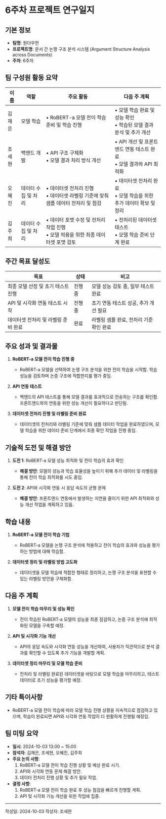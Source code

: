 # 6주차 프로젝트 연구일지

## 기본 정보

- **팀명**: 원더우먼
- **프로젝트명**: 문서 간 논쟁 구조 분석 시스템 (Argument Structure Analysis across Documents)
- **주차**: 6주차

## 팀 구성원 활동 요약

| 이름   | 역할               | 주요 활동                                                                                                        | 다음 주 계획                                                                                           |
| ------- | ------------------- | ---------------------------------------------------------------------------------------------------------------- | ------------------------------------------------------------------------------------------------------ |
| 김재은  | 모델 학습           | • RoBERT-a 모델 전이 학습 준비 및 학습 진행                                                                      | • 모델 학습 완료 및 성능 확인 <br> • 학습된 모델 결과 분석 및 추가 개선                                |
| 조세현  | 백엔드 개발        | • API 구조 구체화 <br> • 모델 결과 처리 방식 개선                                                               | • API 개선 및 프론트엔드 연동 테스트 완료 <br> • 모델 결과와 API 최적화                                 |
| 오혜진  | 데이터 수집 및 처리 | • 데이터셋 전처리 진행 <br> • 데이터셋 라벨링 기준에 맞춰 샘플 데이터 전처리 및 점검                             | • 데이터셋 전처리 완료 <br> • 모델 학습을 위한 추가 데이터 확보 및 정리                                 |
| 김주희  | 데이터 수집 및 처리 | • 데이터 포맷 수정 및 전처리 작업 진행 <br> • 모델 적용을 위한 최종 데이터셋 포맷 검토                          | • 전처리된 데이터셋 테스트 <br> • 모델 학습 준비 단계 완료                                             |

## 주간 목표 달성도

| 목표                                | 상태    | 비고                                      |
| ------------------------------------ | -------- | ----------------------------------------- |
| 최종 모델 선정 및 초기 테스트 진행   | 진행 중  | 모델 성능 검토 중, 일부 테스트 완료       |
| API 및 시각화 연동 테스트 시작       | 진행 중  | 초기 연동 테스트 성공, 추가 개선 필요     |
| 데이터셋 전처리 및 라벨링 준비 완료  | 완료    | 라벨링 샘플 완료, 전처리 기준 확인 완료   |

## 주요 성과 및 결과물

1. **RoBERT-a 모델 전이 학습 진행 중**
   - RoBERT-a 모델을 선택하여 논쟁 구조 분석을 위한 전이 학습을 시작함. 학습 성능을 검토하며 논증 구조에 적합한지를 평가 중임.

2. **API 연동 테스트**
   - 백엔드의 API 테스트를 통해 모델 결과를 효과적으로 전송하는 구조를 확인함. 프론트엔드와의 연동을 위한 성능 개선이 필요하다고 판단됨.

3. **데이터셋 전처리 진행 및 라벨링 준비 완료**
   - 데이터셋의 전처리와 라벨링 기준에 맞춰 샘플 데이터 작업을 완료하였으며, 모델 학습을 위한 데이터 준비 단계에서 최종 확인 작업을 진행 중임.

## 기술적 도전 및 해결 방안

1. **도전 1**: RoBERT-a 모델 성능 최적화 및 전이 학습의 효과 확인
   - **해결 방안**: 모델의 성능과 학습 효율성을 높이기 위해 추가 데이터 및 라벨링을 통해 전이 학습 최적화를 시도 중임.

2. **도전 2**: API와 시각화 연동 시 응답 속도의 균형 문제
   - **해결 방안**: 프론트엔드 연동에서 발생하는 지연을 줄이기 위한 API 최적화와 성능 개선 작업을 계획하고 있음.

## 학습 내용

1. **RoBERT-a 모델 전이 학습 기법**
   - RoBERT-a 모델을 논쟁 구조 분석에 적용하고 전이 학습의 효과와 성능을 평가하는 방법에 대해 학습함.

2. **데이터셋 정리 및 라벨링 방법 고도화**
   - 데이터셋을 모델 학습에 적합한 형태로 정리하고, 논쟁 구조 분석을 표현할 수 있는 라벨링 방안을 구체화함.

## 다음 주 계획

1. **모델 전이 학습 마무리 및 성능 확인**
   - 전이 학습된 RoBERT-a 모델의 성능을 최종 점검하고, 논증 구조 분석에 최적화된 모델을 구축할 예정.

2. **API 및 시각화 기능 개선**
   - API의 응답 속도와 시각화 연동 성능을 개선하여, 사용자가 직관적으로 분석 결과를 확인할 수 있도록 추가 기능을 개발할 계획.

3. **데이터셋 정리 마무리 및 모델 학습 준비**
   - 전처리 및 라벨링 완료된 데이터셋을 바탕으로 모델 학습을 마무리하고, 테스트 데이터로 초기 성능을 평가할 예정.

## 기타 특이사항

- RoBERT-a 모델 전이 학습에 따라 모델 학습 진행 상황을 지속적으로 점검하고 있으며, 학습이 완료되면 API와 시각화 연동 작업이 더 원활하게 진행될 예정임.

## 팀 미팅 요약

- **일시**: 2024-10-03 13:00 ~ 15:00
- **참석자**: 김재은, 조세현, 오혜진, 김주희
- **주요 논의 사항**:
   1. RoBERT-a 모델 전이 학습 진행 상황 및 예상 완료 시기.
   2. API와 시각화 연동 문제 해결 방안.
   3. 데이터 전처리 진행 상황 및 추가 필요 작업.
- **결정 사항**:
   1. RoBERT-a 모델 전이 학습 완료 후 성능 점검을 빠르게 진행할 계획.
   2. API 및 시각화 기능 개선을 위한 작업에 집중.

---

작성일: 2024-10-03
작성자: 조세현
